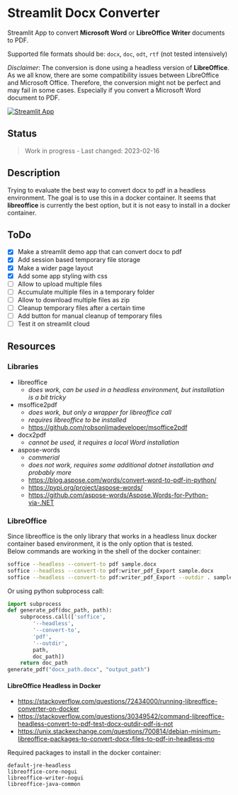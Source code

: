 <!-- markdownlint-disable MD033 -->
# Streamlit Docx Converter

Streamlit App to convert **Microsoft Word** or **LibreOffice Writer** documents to PDF.

Supported file formats should be: `docx`, `doc`, `odt`, `rtf` (not tested intensively)

*Disclaimer*: The conversion is done using a headless version of **LibreOffice**.
As we all know, there are some compatibility issues between LibreOffice and Microsoft Office. Therefore, the conversion might not be perfect and may fail in some cases.
Especially if you convert a Microsoft Word document to PDF.

[![Streamlit App](https://static.streamlit.io/badges/streamlit_badge_black_white.svg)](https://streamlit.io/)

## Status

> Work in progress - Last changed: 2023-02-16

## Description

Trying to evaluate the best way to convert docx to pdf in a headless environment. The goal is to use this in a docker container. It seems that **libreoffice** is currently the best option, but it is not easy to install in a docker container.

## ToDo

- [x] Make a streamlit demo app that can convert docx to pdf
- [x] Add session based temporary file storage
- [x] Make a wider page layout
- [x] Add some app styling with css
- [ ] Allow to upload multiple files
- [ ] Accumulate multiple files in a temporary folder
- [ ] Allow to download multiple files as zip
- [ ] Cleanup temporary files after a certain time
- [ ] Add button for manual cleanup of temporary files
- [ ] Test it on streamlit cloud

## Resources

### Libraries

- libreoffice
  - *does work, can be used in a headless environment, but installation is a bit tricky*
- msoffice2pdf
  - *does work, but only a wrapper for libreoffice call*
  - *requires libreoffice to be installed*
  - <https://github.com/robsonlimadeveloper/msoffice2pdf>
- docx2pdf
  - *cannot be used, it requires a local Word installation*
- aspose-words
  - *commerial*
  - *does not work, requires some additional dotnet installation and probably more*
  - <https://blog.aspose.com/words/convert-word-to-pdf-in-python/>
  - <https://pypi.org/project/aspose-words/>
  - <https://github.com/aspose-words/Aspose.Words-for-Python-via-.NET>

### LibreOffice

Since libreoffice is the only library that works in a headless linux docker container based environment, it is the only option that is tested.<br>
Below commands are working in the shell of the docker container:

```bash
soffice --headless --convert-to pdf sample.docx
soffice --headless --convert-to pdf:writer_pdf_Export sample.docx
soffice --headless --convert-to pdf:writer_pdf_Export --outdir . sample.docx
```

Or using python subprocess call:

```python
import subprocess
def generate_pdf(doc_path, path):
    subprocess.call(['soffice',
        '--headless',
        '--convert-to',
        'pdf',
        '--outdir',
        path,
        doc_path])
    return doc_path
generate_pdf("docx_path.docx", "output_path")
```

#### LibreOffice Headless in Docker

- <https://stackoverflow.com/questions/72434000/running-libreoffice-converter-on-docker>
- <https://stackoverflow.com/questions/30349542/command-libreoffice-headless-convert-to-pdf-test-docx-outdir-pdf-is-not>
- <https://unix.stackexchange.com/questions/700814/debian-minimum-libreoffice-packages-to-convert-docx-files-to-pdf-in-headless-mo>

Required packages to install in the docker container:

```text
default-jre-headless
libreoffice-core-nogui
libreoffice-writer-nogui
libreoffice-java-common
```
